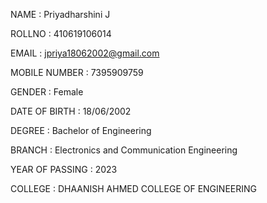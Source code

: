 NAME : Priyadharshini J

ROLLNO : 410619106014

EMAIL : jpriya18062002@gmail.com

MOBILE NUMBER : 7395909759

GENDER : Female

DATE OF BIRTH : 18/06/2002

DEGREE : Bachelor of Engineering

BRANCH : Electronics and Communication Engineering

YEAR OF PASSING : 2023

COLLEGE : DHAANISH AHMED COLLEGE OF ENGINEERING
